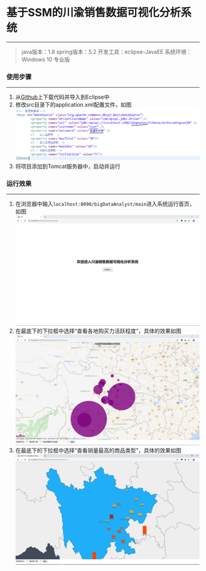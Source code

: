 # 基于SSM的川渝销售数据可视化分析系统
--- 
> java版本：1.8
  spring版本：5.2
  开发工具：eclipse-JavaEE
  系统环境：Windows 10 专业版

### 使用步骤
---
1. 从[Github](https://github.com/shopAnalyst_SSM)上下载代码并导入到Eclipse中
2. 修改src目录下的application.xml配置文件，如图![](description/wd1.PNG)
3. 将项目添加到Tomcat服务器中，启动并运行

### 运行效果
---
1. 在浏览器中输入`localhost:8090/bigDataAnalyst/main`进入系统运行首页，如图![](description/wd2.PNG)
2. 在最底下的下拉框中选择“查看各地购买力活跃程度”，具体的效果如图![](description/wd3.PNG)
3. 在最底下的下拉框中选择“查看销量最高的商品类型”，具体的效果如图![](description/wd4.PNG)
